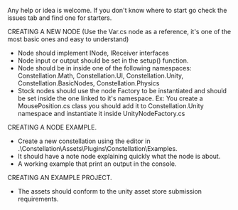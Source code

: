 Any help or idea is welcome. If you don't know where to start go check the issues tab and find one for starters.

CREATING A NEW NODE (Use the Var.cs node as a reference, it's one of the most basic ones and easy to understand)
- Node should implement INode, IReceiver interfaces
- Node input or output should be set in the setup() function.
- Node should be in inside one of the following namespaces: Constellation.Math, Constellation.UI, Constellation.Unity, Constellation.BasicNodes, Constellation.Physics
- Stock nodes should use the node Factory to be instantiated and should be set inside the one linked to it's namespace. 
    Ex: You create a MousePosition.cs class you should add it to Constellation.Unity namespace and instantiate it inside UnityNodeFactory.cs

CREATING A NODE EXAMPLE.
- Create a new constellation using the editor in .\Constellation\Assets\Plugins\Constellation\Examples\.
- It should have a note node explaining quickly what the node is about.
- A working example that print an output in the console.

CREATING AN EXAMPLE PROJECT.
- The assets should conform to the unity asset store submission requirements.

